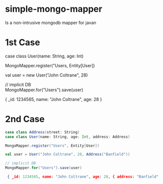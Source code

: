 simple-mongo-mapper
===================

Is a non-intrusive mongodb mapper for javan



# 1st Case
case class User(name: String, age: Int)

MongoMapper.register("Users, Entity[User])

val user = new User("John Coltrane", 28)

// implicit DB  
MongoMapper.for("Users").save(user)


{ _id: 1234565, name: "John Coltrane", age: 28 }


# 2nd Case

```scala
case class Address(street: String)
case class User(name: String, age: Int, address: Address)

MongoMapper.register("Users", Entity[User])

val user = User("John Coltrane", 28, Address("Banfield"))

// implicit DB  
MongoMapper.for("Users").save(user)
```

```json
 { _id: 1234565, name: "John Coltrane", age: 28, { address: "Banfield" } }
```
